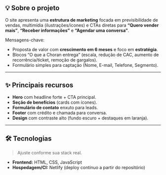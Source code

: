 ## 💡 Sobre o projeto
O site apresenta uma **estrutura de marketing** focada em previsibilidade de vendas, multimídia (ilustrações/ícones) e CTAs diretas para **“Quero vender mais”**, **“Receber informações”** e **“Agendar uma conversa”**.

Mensagens-chave:
- Proposta de valor com **crescimento em 6 meses** e foco em **estratégia**.
- Blocos “O que a Choran entrega” (escala, redução de CAC, aumento de recorrência/ticket, remoção de gargalos).
- Formulário simples para captação (Nome, E-mail, Telefone, Segmento).

---

## ✨ Principais recursos
- **Hero** com headline forte + CTA principal.
- **Seção de benefícios** (cards com ícones).
- **Formulário de contato** enxuto para leads.
- **Footer** com crédito e chamada para conversa.
- **Design** com contraste alto (fundo escuro + destaques em laranja).

---

## 🛠 Tecnologias
> Ajuste conforme sua stack real.

- **Frontend:** HTML, CSS, JavaScript
- **Hospedagem/CI:** Netlify (deploy contínuo a partir do repositório)
